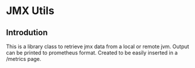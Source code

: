 # JMX Utils

## Introdution

This is a library class to retrieve jmx data from a local or remote jvm.
Output can be printed to prometheus format.
Created to be easily inserted in a /metrics page.